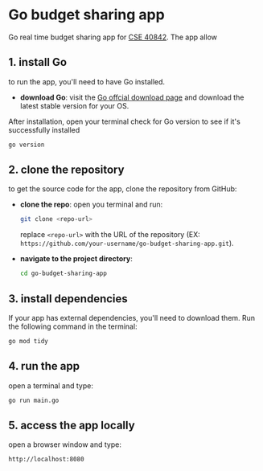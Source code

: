 # Go budget sharing app 

Go real time budget sharing app for [CSE 40842](https://www3.nd.edu/~pbui/teaching/cse.40842.fa24/project02.html). The app allow


## 1. install Go

to run the app, you'll need to have Go installed.

- **download Go**: visit the [Go offcial download page](https://golang.org/dl/) and download the latest stable version for your OS.
  
 After installation, open your terminal check for Go version to see if it's successfully installed

```bash
go version
```

## 2. clone the repository

to get the source code for the app, clone the repository from GitHub:

- **clone the repo**: open you terminal and run:

    ```bash
    git clone <repo-url>
    ```

    replace `<repo-url>` with the URL of the repository (EX: `https://github.com/your-username/go-budget-sharing-app.git`).

- **navigate to the project directory**:

    ```bash
    cd go-budget-sharing-app
    ```

## 3. install dependencies

If your app has external dependencies, you'll need to download them. Run the following command in the terminal:

```bash
go mod tidy
```

## 4. run the app

open a terminal and type:
```bash
go run main.go
```

## 5. access the app locally

open a browser window and type:
```bash
http://localhost:8080
```